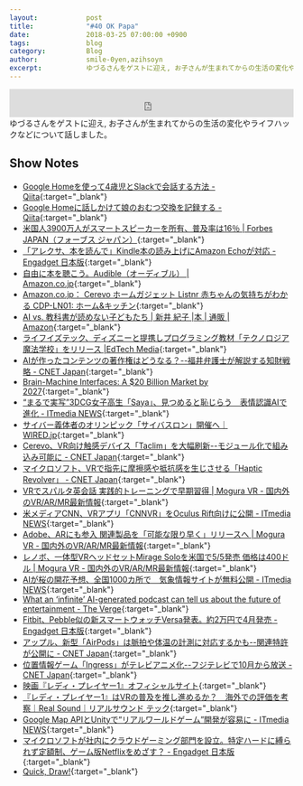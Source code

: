 ```yaml
---
layout:            post
title:             "#40 OK Papa"
date:              2018-03-25 07:00:00 +0900
tags:              blog
category:          Blog
author:            smile-0yen,azihsoyn
excerpt:           ゆづるさんをゲストに迎え, お子さんが生まれてからの生活の変化やライフハックなどについて話しました。
---
```

<iframe width="100%" height="50" scrolling="no" frameborder="no" src="https://w.soundcloud.com/player/?url=https%3A//api.soundcloud.com/tracks/419157312&amp;auto_play=false&amp;hide_related=false&amp;show_user=true&amp;show_reposts=false&amp;visual=false&amp;show_artwork=false&amp;default_height=75"></iframe>
ゆづるさんをゲストに迎え, お子さんが生まれてからの生活の変化やライフハックなどについて話しました。

## Show Notes
- [Google Homeを使って4歳児とSlackで会話する方法 \- Qiita](https://qiita.com/ikasamah/items/477464d32f15acf04593){:target="_blank"}
- [Google Homeに話しかけて娘のおむつ交換を記録する \- Qiita](https://qiita.com/rechiba3/items/ef163b0fc21b37e869ef){:target="_blank"}
- [米国人3900万人がスマートスピーカーを所有、普及率は16％ \| Forbes JAPAN（フォーブス ジャパン）](https://forbesjapan.com/articles/detail/19330){:target="_blank"}
- [「アレクサ、本を読んで」Kindle本の読み上げにAmazon Echoが対応 \- Engadget 日本版](https://japanese.engadget.com/2018/02/21/kindle-amazon-echo/){:target="_blank"}
- [自由に本を聴こう。Audible（オーディブル） \| Amazon\.co\.jp](https://www.amazon.co.jp/Audible-%E3%82%AA%E3%83%BC%E3%83%87%E3%82%A3%E3%82%AA%E3%83%96%E3%83%83%E3%82%AF/b?ie=UTF8&node=3479195051){:target="_blank"}
- [Amazon\.co\.jp： Cerevo ホームガジェット Listnr 赤ちゃんの気持ちがわかる CDP\-LN01: ホーム&キッチン](https://www.amazon.co.jp/dp/B01FUHLCAO/?coliid=I2LDRRZS3ORDGV&colid=OSBKD5AA608O&psc=0&ref_=lv_ov_lig_dp_it){:target="_blank"}
- [AI vs\. 教科書が読めない子どもたち \| 新井 紀子 \|本 \| 通販 \| Amazon](https://www.amazon.co.jp/AI-vs-%E6%95%99%E7%A7%91%E6%9B%B8%E3%81%8C%E8%AA%AD%E3%82%81%E3%81%AA%E3%81%84%E5%AD%90%E3%81%A9%E3%82%82%E3%81%9F%E3%81%A1-%E6%96%B0%E4%BA%95-%E7%B4%80%E5%AD%90/dp/4492762396/ref=sr_1_1?s=books&ie=UTF8&qid=1521919832&sr=1-1&keywords=%E6%96%B0%E4%BA%95%E7%B4%80%E5%AD%90){:target="_blank"}
- [ライフイズテック、ディズニーと提携しプログラミング教材「テクノロジア魔法学校」をリリース \|EdTech Media](http://edtech-media.com/2018/03/07/lifeistech-disney/){:target="_blank"}
- [AIが作ったコンテンツの著作権はどうなる？\-\-福井弁護士が解説する知財戦略 \- CNET Japan](https://japan.cnet.com/article/35115900/){:target="_blank"}
- [Brain\-Machine Interfaces: A $20 Billion Market by 2027](https://www.enterprisetech.com/2018/03/11/brain-machine-interfaces-a-20-billion-market-by-2027/){:target="_blank"}
- [“まるで実写”3DCG女子高生「Saya」、見つめると恥じらう　表情認識AIで進化 \- ITmedia NEWS](http://www.itmedia.co.jp/news/articles/1803/09/news090.html){:target="_blank"}
- [サイバー義体者のオリンピック「サイバスロン」開催へ｜WIRED\.jp](https://wired.jp/2014/03/28/cybathlon/){:target="_blank"}
- [Cerevo、VR向け触感デバイス「Taclim」を大幅刷新\-\-モジュール化で組み込み可能に \- CNET Japan](https://japan.cnet.com/article/35112881/){:target="_blank"}
- [マイクロソフト、VRで指先に摩擦感や抵抗感を生じさせる「Haptic Revolver」 \- CNET Japan](https://japan.cnet.com/article/35116051/){:target="_blank"}
- [VRでスパルタ英会話 実践的トレーニングで早期習得 \| Mogura VR \- 国内外のVR/AR/MR最新情報](http://www.moguravr.com/spartan-english-vr/){:target="_blank"}
- [米メディアCNN、VRアプリ「CNNVR」をOculus Rift向けに公開 \- ITmedia NEWS](http://www.itmedia.co.jp/news/articles/1803/16/news067.html){:target="_blank"}
- [Adobe、ARにも参入 関連製品を「可能な限り早く」リリースへ \| Mogura VR \- 国内外のVR/AR/MR最新情報](http://www.moguravr.com/adobe-ar/){:target="_blank"}
- [レノボ、一体型VRヘッドセットMirage Soloを米国で5/5発売 価格は400ドル \| Mogura VR \- 国内外のVR/AR/MR最新情報](http://www.moguravr.com/mirage-solo-2/){:target="_blank"}
- [AIが桜の開花予想、全国1000カ所で　気象情報サイトが無料公開 \- ITmedia NEWS](http://www.itmedia.co.jp/news/articles/1803/16/news091.html){:target="_blank"}
- [What an ‘infinite’ AI\-generated podcast can tell us about the future of entertainment \- The Verge](https://www.theverge.com/2018/3/11/17099578/ai-generated-podcast-procedural-storytelling-art-sheldon-county){:target="_blank"}
- [Fitbit、Pebble似の新スマートウォッチVersa発表。約2万円で4月発売 \- Engadget 日本版](https://japanese.engadget.com/2018/03/14/fitbit-pebble-versa-2-4/){:target="_blank"}
- [アップル、新型「AirPods」は脈拍や体温の計測に対応するかも\-\-関連特許が公開に \- CNET Japan](https://japan.cnet.com/article/35115712/){:target="_blank"}
- [位置情報ゲーム「Ingress」がテレビアニメ化\-\-フジテレビで10月から放送 \- CNET Japan](https://japan.cnet.com/article/35115932/){:target="_blank"}
- [映画『レディ・プレイヤー1』オフィシャルサイト](http://wwws.warnerbros.co.jp/readyplayerone/){:target="_blank"}
- [『レディ・プレイヤー1』はVRの普及を推し進めるか？　海外での評価を考察｜Real Sound｜リアルサウンド テック](http://realsound.jp/tech/2018/03/post-170478.html){:target="_blank"}
- [Google Map APIとUnityで“リアルワールドゲーム”開発が容易に \- ITmedia NEWS](http://www.itmedia.co.jp/news/articles/1803/15/news061.html){:target="_blank"}
- [マイクロソフトが社内にクラウドゲーミング部門を設立。特定ハードに縛られず定額制、ゲーム版Netflixをめざす？ \- Engadget 日本版](https://japanese.engadget.com/2018/03/16/netflix/){:target="_blank"}
- [Quick, Draw\!](https://quickdraw.withgoogle.com/){:target="_blank"}
